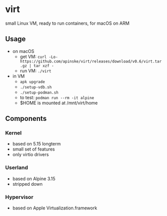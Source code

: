 # virt
small Linux VM, ready to run containers, for macOS on ARM

## Usage
* on macOS
  * get VM: `curl -Lo- https://github.com/apinske/virt/releases/download/v0.6/virt.tar.gz | tar xzf -`
  * run VM: `./virt`
* in VM
  * `apk upgrade`
  * `./setup-vdb.sh`
  * `./setup-podman.sh`
  * to test: `podman run --rm -it alpine`
  * $HOME is mounted at /mnt/virt/home

## Components
### Kernel
* based on 5.15 longterm
* small set of features
* only virtio drivers

### Userland
* based on Alpine 3.15
* stripped down

### Hypervisor
* based on Apple Virtualization.framework
